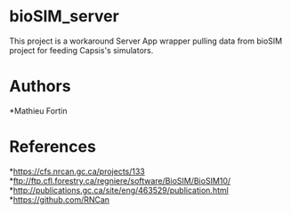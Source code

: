 # bioSIM_server
This project is a workaround Server App wrapper pulling data from bioSIM project for feeding Capsis's simulators.

# Authors
*Mathieu Fortin

# References
*https://cfs.nrcan.gc.ca/projects/133
*ftp://ftp.cfl.forestry.ca/regniere/software/BioSIM/BioSIM10/
*http://publications.gc.ca/site/eng/463529/publication.html
*https://github.com/RNCan

